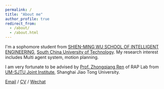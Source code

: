 ```yaml
---
permalink: /
title: "About me"
author_profile: true
redirect_from: 
  - /about/
  - /about.html
---
```


I'm a sophomore student from [SHIEN-MING WU SCHOOL OF INTELLIGENT ENGINEERING](https://www2.scut.edu.cn/wusie_en/main.htm), [South China  University of Technology](https://www.scut.edu.cn/en/). My research interest includes Multi agent system, motion planning.

I am very fortunate to be advised by [Prof. Zhongqiang Ren](https://rap-lab.github.io/) of RAP Lab from [UM-SJTU Joint Institute](https://www.ji.sjtu.edu.cn/), Shanghai Jiao Tong University. 


[Email](mailto:davidzhou718@gmail.com) / [CV](../assets/Shuai_Zhou_cv.pdf) / [Wechat](../images/wechat.jpg) 